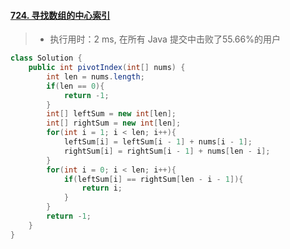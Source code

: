 #### [724. 寻找数组的中心索引](https://leetcode-cn.com/problems/find-pivot-index/)

> - 执行用时：2 ms, 在所有 Java 提交中击败了55.66%的用户

```java
class Solution {
    public int pivotIndex(int[] nums) {
        int len = nums.length;
        if(len == 0){
            return -1;
        }
        int[] leftSum = new int[len];
        int[] rightSum = new int[len];
        for(int i = 1; i < len; i++){
            leftSum[i] = leftSum[i - 1] + nums[i - 1];
            rightSum[i] = rightSum[i - 1] + nums[len - i];
        }
        for(int i = 0; i < len; i++){
            if(leftSum[i] == rightSum[len - i - 1]){
                return i;
            }
        }
        return -1;
    }
}
```

